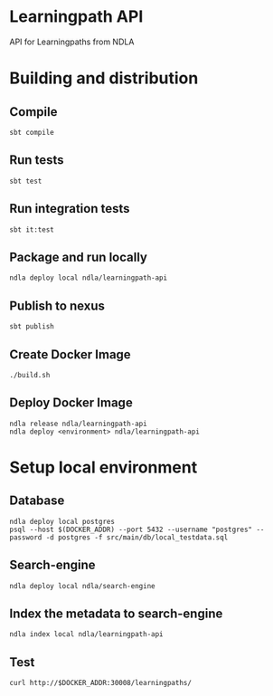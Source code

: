# Learningpath API 
API for Learningpaths from NDLA

# Building and distribution

## Compile
    sbt compile

## Run tests
    sbt test

## Run integration tests
    sbt it:test

## Package and run locally
    ndla deploy local ndla/learningpath-api

## Publish to nexus
    sbt publish

## Create Docker Image
    ./build.sh

## Deploy Docker Image
    ndla release ndla/learningpath-api
    ndla deploy <environment> ndla/learningpath-api
    
# Setup local environment
## Database
    ndla deploy local postgres
    psql --host $(DOCKER_ADDR) --port 5432 --username "postgres" --password -d postgres -f src/main/db/local_testdata.sql
    
## Search-engine
    ndla deploy local ndla/search-engine
    
## Index the metadata to search-engine
    ndla index local ndla/learningpath-api
    
## Test
    curl http://$DOCKER_ADDR:30008/learningpaths/
    

